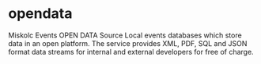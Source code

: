 # opendata
Miskolc Events OPEN DATA Source Local events databases which store data in an open platform. The service provides XML, PDF, SQL and JSON format data streams for internal and external developers for free of charge.
